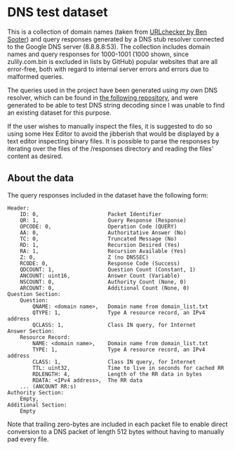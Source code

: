 # DNS test dataset

This is a collection of domain names (taken from [URLchecker by Ben Sooter](https://github.com/bensooter/URLchecker)) and query responses generated by a DNS stub resolver connected to the Google DNS server (8.8.8.8:53). The collection includes domain names and query responses for 1000-1001 (1000 shown, since zulily.com.bin is excluded in lists by GitHub) popular websites that are all error-free, both with regard to internal server errors and errors due to malformed queries.

The queries used in the project have been generated using my own DNS resolver, which can be found in [the following repository](https://github.com/MuhammedReza07/dns_resolver), and were generated to be able to test DNS string decoding since I was unable to find an existing dataset for this purpose.

If the user wishes to manually inspect the files, it is suggested to do so using some Hex Editor to avoid the jibberish that would be displayed by a text editor inspecting binary files. It is possible to parse the responses by iterating over the files of the /responses directory and reading the files' content as desired.

## About the data
The query responses included in the dataset have the following form:

    Header:
        ID: 0,                      Packet Identifier
        QR: 1,                      Query Response (Response)
        OPCODE: 0,                  Operation Code (QUERY)
        AA: 0,                      Authoritative Answer (No)
        TC: 0,                      Truncated Message (No)
        RD: 1,                      Recursion Desired (Yes)
        RA: 1,                      Recursion Available (Yes)
        Z: 0,                       Z (no DNSSEC)
        RCODE: 0,                   Response Code (Success)
        QDCOUNT: 1,                 Question Count (Constant, 1)
        ANCOUNT: uint16,            Answer Count (Variable)
        NSCOUNT: 0,                 Authority Count (None, 0)
        ARCOUNT: 0,                 Additional Count (None, 0)
    Question Section:
        Question:
            QNAME: <domain name>,   Domain name from domain_list.txt
            QTYPE: 1,               Type A resource record, an IPv4 address
            QCLASS: 1,              Class IN query, for Internet
    Answer Section:
        Resource Record:
            NAME: <domain name>,    Domain name from domain_list.txt
            TYPE: 1,                Type A resource record, an IPv4 address
            CLASS: 1,               Class IN query, for Internet
            TTL: uint32,            Time to live in seconds for cached RR 
            RDLENGTH: 4,            Length of the RR data in bytes
            RDATA: <IPv4 address>,  The RR data
        ... (ANCOUNT RR:s)
    Authority Section:
        Empty,
    Additional Section:
        Empty

Note that trailing zero-bytes are included in each packet file to enable direct conversion to a DNS packet of length 512 bytes without having to manually pad every file.
